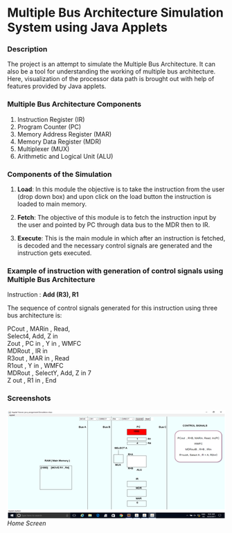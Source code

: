 
<h1> Multiple Bus Architecture Simulation System using Java Applets </h1>

<h3> Description </h3>

The project is an attempt to simulate the Multiple Bus Architecture. It can also be a tool for understanding the working of multiple bus architecture. Here, visualization of the processor data path is brought out with help of features provided by Java applets.

<h3> Multiple Bus Architecture Components </h3>

1. Instruction Register (IR) 
2. Program Counter (PC) 
3. Memory Address Register (MAR) 
4. Memory Data Register (MDR) 
5. Multiplexer (MUX) 
6. Arithmetic and Logical Unit (ALU) 

<h3> Components of the Simulation </h3>

1.	**Load**: In this module the objective is to take the instruction from the  user (drop down box) and upon click on the load button the instruction is loaded to main memory.

2.	**Fetch**: The objective of this module is to fetch the instruction input by the user and pointed by PC through data bus to the MDR then to IR.

 3.	**Execute**: This is the main module in which after an instruction is fetched, is decoded and the necessary control signals are generated and the instruction gets executed.
 
 <h3> Example of instruction with generation of control signals using Multiple Bus Architecture </h3>
 
 Instruction : **Add (R3), R1**
 
The sequence of control signals generated for this instruction using three bus architecture is: 

PCout , MARin , Read,</br>
Select4, Add, Z in</br>
Zout , PC in , Y in , WMFC</br>
MDRout , IR in</br>
R3out , MAR in , Read</br>
R1out , Y in , WMFC</br>
MDRout , SelectY, Add, Z in 7</br>
Z out , R1 in , End</br>

<h3> Screenshots </h3>

![Home Screen](https://github.com/sumanth-bmsce/Multiple-Bus-Architecture-Simulation-using-Java-Applets-/blob/master/java1.png)</br>
*Home Screen*

